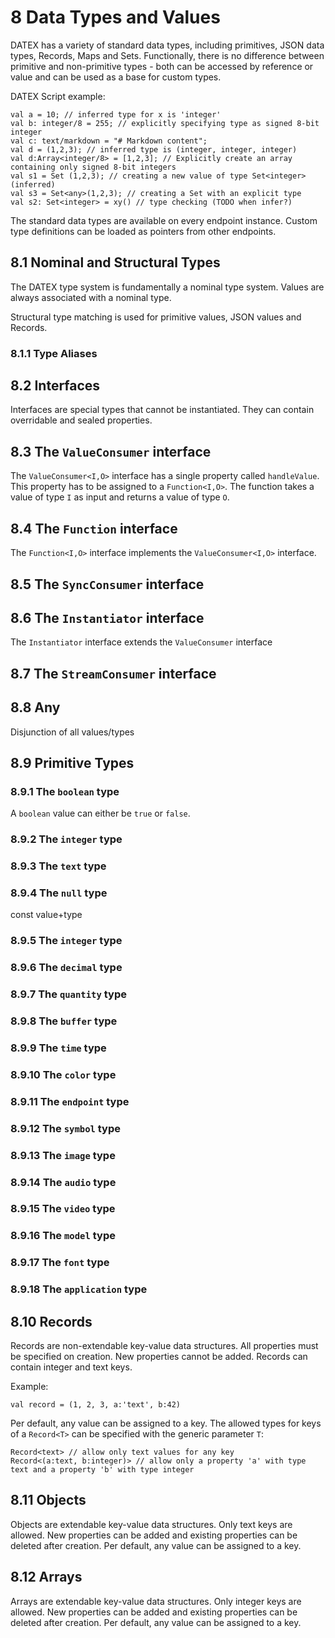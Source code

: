 # 8 Data Types and Values

DATEX has a variety of standard data types, including
primitives, JSON data types, Records, Maps and Sets.
Functionally, there is no difference between primitive and non-primitive types - both can be accessed by reference or value and can be used as a base
for custom types. 

DATEX Script example:
```datex
val a = 10; // inferred type for x is 'integer'
val b: integer/8 = 255; // explicitly specifying type as signed 8-bit integer
val c: text/markdown = "# Markdown content";
val d = (1,2,3); // inferred type is (integer, integer, integer)
val d:Array<integer/8> = [1,2,3]; // Explicitly create an array containing only signed 8-bit integers
val s1 = Set (1,2,3); // creating a new value of type Set<integer> (inferred)
val s3 = Set<any>(1,2,3); // creating a Set with an explicit type
val s2: Set<integer> = xy() // type checking (TODO when infer?)

```

<!--Type definitions are created with the special `Type` data type. -->
The standard data types are available on every endpoint instance.
Custom type definitions can be loaded as pointers from other endpoints.

## 8.1 Nominal and Structural Types
The DATEX type system is fundamentally a nominal type system.
Values are always associated with a nominal type.

Structural type matching is used for primitive values, JSON values and Records.

### 8.1.1 Type Aliases


## 8.2 Interfaces

Interfaces are special types that cannot be instantiated.
They can contain overridable and sealed properties.

## 8.3 The `ValueConsumer` interface

The `ValueConsumer<I,O>` interface has a single property called
`handleValue`. This property has to be assigned to a `Function<I,O>`.
The function takes a value of type `I` as input and returns a value of type `O`.

## 8.4 The `Function` interface
The `Function<I,O>` interface implements the `ValueConsumer<I,O>` interface.

## 8.5 The `SyncConsumer` interface


## 8.6 The `Instantiator` interface
The `Instantiator` interface extends the `ValueConsumer` interface

## 8.7 The `StreamConsumer` interface


## 8.8 Any

Disjunction of all values/types

## 8.9 Primitive Types

### 8.9.1 The `boolean` type

A `boolean` value can either be `true` or `false`.


### 8.9.2 The `integer` type
### 8.9.3 The `text` type
### 8.9.4 The `null` type
const value+type
### 8.9.5 The `integer` type
### 8.9.6 The `decimal` type
### 8.9.7 The `quantity` type
### 8.9.8 The `buffer` type
### 8.9.9 The `time` type
### 8.9.10 The `color` type
### 8.9.11 The `endpoint` type
### 8.9.12 The `symbol` type
### 8.9.13 The `image` type
### 8.9.14 The `audio` type
### 8.9.15 The `video` type
### 8.9.16 The `model` type
### 8.9.17 The `font` type
### 8.9.18 The `application` type

## 8.10 Records

Records are non-extendable key-value data structures.
All properties must be specified on creation. New properties cannot be added.
Records can contain integer and text keys.

Example:
```datex
val record = (1, 2, 3, a:'text', b:42)
```
Per default, any value can be assigned to a key.
The allowed types for keys of a `Record<T>` can be specified with the generic parameter `T`:
```datex
Record<text> // allow only text values for any key
Record<(a:text, b:integer)> // allow only a property 'a' with type text and a property 'b' with type integer
```


## 8.11 Objects

Objects are extendable key-value data structures.
Only text keys are allowed. New properties can be added and existing properties can be deleted after creation.
Per default, any value can be assigned to a key.

## 8.12 Arrays
Arrays are extendable key-value data structures.
Only integer keys are allowed. New properties can be added and existing properties can be deleted after creation.
Per default, any value can be assigned to a key.
